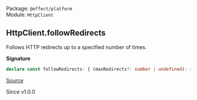 Package: `@effect/platform`<br />
Module: `HttpClient`<br />

## HttpClient.followRedirects

Follows HTTP redirects up to a specified number of times.

**Signature**

```ts
declare const followRedirects: { (maxRedirects?: number | undefined): <E, R>(self: HttpClient.With<E, R>) => HttpClient.With<E, R>; <E, R>(self: HttpClient.With<E, R>, maxRedirects?: number | undefined): HttpClient.With<E, R>; }
```

[Source](https://github.com/Effect-TS/effect/tree/main/packages/platform/src/HttpClient.ts#L608)

Since v1.0.0
